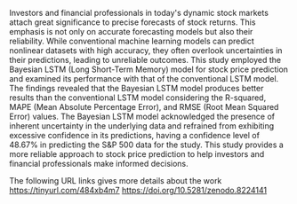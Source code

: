 Investors and financial professionals in today's dynamic stock markets attach great significance to precise forecasts of stock returns. This emphasis is not only on accurate forecasting models but also their reliability. While conventional machine learning models can predict nonlinear datasets with high accuracy, they often overlook uncertainties in their predictions, leading to unreliable outcomes. This study employed the Bayesian LSTM (Long Short-Term Memory) model for stock price prediction and examined its performance with that of the conventional LSTM model. The findings revealed that the Bayesian LSTM model produces better results than the conventional LSTM model considering the  R-squared, MAPE (Mean Absolute Percentage Error), and RMSE (Root Mean Squared Error) values. The Bayesian LSTM model acknowledged the presence of inherent uncertainty in the underlying data and refrained from exhibiting excessive confidence in its predictions, having a confidence level of 48.67% in predicting the S&P 500 data for the study. This study provides a more reliable approach to stock price prediction to help investors and financial professionals make informed decisions. 

The following URL links gives more details about the work
https://tinyurl.com/484xb4m7
https://doi.org/10.5281/zenodo.8224141
